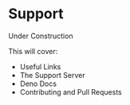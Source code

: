 # Support

Under Construction

This will cover:
- Useful Links
- The Support Server
- Deno Docs
- Contributing and Pull Requests
